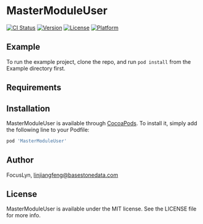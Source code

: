 # MasterModuleUser

[![CI Status](https://img.shields.io/travis/FocusLyn/MasterModuleUser.svg?style=flat)](https://travis-ci.org/FocusLyn/MasterModuleUser)
[![Version](https://img.shields.io/cocoapods/v/MasterModuleUser.svg?style=flat)](https://cocoapods.org/pods/MasterModuleUser)
[![License](https://img.shields.io/cocoapods/l/MasterModuleUser.svg?style=flat)](https://cocoapods.org/pods/MasterModuleUser)
[![Platform](https://img.shields.io/cocoapods/p/MasterModuleUser.svg?style=flat)](https://cocoapods.org/pods/MasterModuleUser)

## Example

To run the example project, clone the repo, and run `pod install` from the Example directory first.

## Requirements

## Installation

MasterModuleUser is available through [CocoaPods](https://cocoapods.org). To install
it, simply add the following line to your Podfile:

```ruby
pod 'MasterModuleUser'
```

## Author

FocusLyn, linjiangfeng@basestonedata.com

## License

MasterModuleUser is available under the MIT license. See the LICENSE file for more info.
